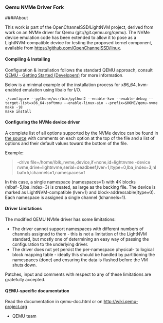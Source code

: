 ### Qemu NVMe Driver Fork

####About


This work is part of the OpenChannelSSD/LightNVM project, derived from work on an NVMe driver for Qemu (git://git.qemu.org/qemu).
The NVMe device emulation code has been extended to allow it to pose as a LightNVM-compatible device for testing the proposed kernel component, available from https://github.com/OpenChannelSSD/linux.

#### Compiling & Installing 
Configuration & installation follows the standard QEMU approach, consult [QEMU - Getting Started (Developers)](http://wiki.qemu.org/Documentation/GettingStartedDevelopers) for more information.

Below is a minimal example of the installation process for x86_64, kvm-enabled emulation using libaio for I/O.

    ./configure --python=/usr/bin/python2 --enable-kvm --enable-debug --target-list=x86_64-softmmu --enable-linux-aio --prefix=$HOME/qemu-nvme
    make -j8
    make install


#### Configuring the NVMe device driver

A complete list of all options supported by the NVMe device can be found in [the source](hw/block/nvme.c) with comments on each option at the top of the file and a list of options and their default values toward the bottom of the file.

Example:
> -drive file=/home/<myuser>/blk_nvme_device,if=none,id=lightnvme
> -device nvme,drive=lightnvme,serial=deadbeef,lver=1,ltype=0,lba_index=3,nlbaf=5,lchannels=1,namespaces=1

In this case, a single namespace (namespaces=1) with 4K blocks (nlbaf=5,lba_index=3) is created, as large as the backing file. The device is marked as LightNVM-compatible (lver=1) and block-addressable(ltype=0). Each namespace is assigned a single channel (lchannels=1).

#### Driver Limitations
The modified QEMU NVMe driver has some limitations:
  - The driver cannot support namespaces with different numbers of channels assigned to them - this is not a limitation of the LightNVM standard, but mostly one of determining an easy way of passing the configuration to the underlying driver.
  - The driver does not yet persist the per-namespace physical- to logical block mapping table - ideally this should be handled by partitioning the namespaces (done) and ensuring the data is flushed before the VM shuts down.

Patches, input and comments with respect to any of these limitations are gratefully accepted.

#### QEMU-specific documentation
Read the documentation in qemu-doc.html or on http://wiki.qemu-project.org

- QEMU team
